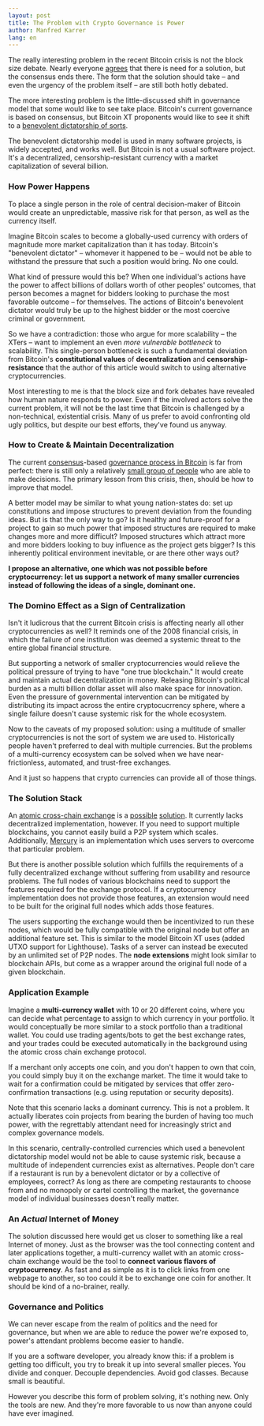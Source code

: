 ```yaml
---
layout: post
title: The Problem with Crypto Governance is Power
author: Manfred Karrer
lang: en
---
```

The really interesting problem in the recent Bitcoin crisis is not the block size debate. Nearly everyone [agrees][1] that there is need for a solution, but the consensus ends there. The form that the solution should take – and even the urgency of the problem itself – are still both hotly debated.

The more interesting problem is the little-discussed shift in governance model that some would like to see take place. Bitcoin's current governance is based on consensus, but Bitcoin XT proponents would like to see it shift to a [benevolent dictatorship of sorts][2].

The benevolent dictatorship model is used in many software projects, is widely accepted, and works well. But Bitcoin is not a usual software project. It's a decentralized, censorship-resistant currency with a market capitalization of several billion.

### How Power Happens

To place a single person in the role of central decision-maker of Bitcoin would create an unpredictable, massive risk for that person, as well as the currency itself.

Imagine Bitcoin scales to become a globally-used currency with orders of magnitude more market capitalization than it has today. Bitcoin's "benevolent dictator" – whomever it happened to be – would not be able to withstand the pressure that such a position would bring. No one could.

What kind of pressure would this be? When one individual's actions have the power to affect billions of dollars worth of other peoples' outcomes, that person becomes a magnet for bidders looking to purchase the most favorable outcome – for themselves. The actions of Bitcoin's benevolent dictator would truly be up to the highest bidder or the most coercive criminal or government.

So we have a contradiction: those who argue for more scalability – the XTers – want to implement an even _more vulnerable bottleneck_ to scalability. This single-person bottleneck is such a fundamental deviation from Bitcoin's **constitutional values** of **decentralization** and **censorship-resistance** that the author of this article would switch to using alternative cryptocurrencies.

Most interesting to me is that the block size and fork debates have revealed how human nature responds to power. Even if the involved actors solve the current problem, it will not be the last time that Bitcoin is challenged by a non-technical, existential crisis. Many of us prefer to avoid confronting old ugly politics, but despite our best efforts, they've found us anyway.

### How to Create & Maintain Decentralization

The current [consensus][3]-based [governance process in Bitcoin][4] is far from perfect: there is still only a relatively [small group of people][5] who are able to make decisions. The primary lesson from this crisis, then, should be how to improve that model.

A better model may be similar to what young nation-states do: set up constitutions and impose structures to prevent deviation from the founding ideas. But is that the only way to go? Is it healthy and future-proof for a project to gain so much power that imposed structures are required to make changes more and more difficult? Imposed structures which attract more and more bidders looking to buy influence as the project gets bigger? Is this inherently political environment inevitable, or are there other ways out?

**I propose an alternative, one which was not possible before cryptocurrency: let us support a network of many smaller currencies instead of following the ideas of a single, dominant one.**

### The Domino Effect as a Sign of Centralization

Isn't it ludicrous that the current Bitcoin crisis is affecting nearly all other cryptocurrencies as well? It reminds one of the 2008 financial crisis, in which the failure of one institution was deemed a systemic threat to the entire global financial structure.

But supporting a network of smaller cryptocurrencies would relieve the political pressure of trying to have "one true blockchain." It would create and maintain actual decentralization in money. Releasing Bitcoin's political burden as a multi billion dollar asset will also make space for innovation. Even the pressure of governmental intervention can be mitigated by distributing its impact across the entire cryptocucrrency sphere, where a single failure doesn't cause systemic risk for the whole ecosystem.

Now to the caveats of my proposed solution: using a multitude of smaller cryptocurrencies is not the sort of system we are used to. Historically people haven't preferred to deal with multiple currencies. But the problems of a multi-currency ecosystem can be solved when we have near-frictionless, automated, and trust-free exchanges.

And it just so happens that crypto currencies can provide all of those things.

### The Solution Stack

An [atomic cross-chain exchange][6] is a [possible][7] [solution][8]. It currently lacks decentralized implementation, however. If you need to support multiple blockchains, you cannot easily build a P2P system which scales. Additionally, [Mercury][9] is an implementation which uses servers to overcome that particular problem.

But there is another possible solution which fulfills the requirements of a fully decentralized exchange without suffering from usability and resource problems. The full nodes of various blockchains need to support the features required for the exchange protocol. If a cryptocurrency implementation does not provide those features, an extension would need to be built for the original full nodes which adds those features.

The users supporting the exchange would then be incentivized to run these nodes, which would be fully compatible with the original node but offer an additional feature set. This is similar to the model Bitcoin XT uses (added UTXO support for Lighthouse). Tasks of a server can instead be executed by an unlimited set of P2P nodes. The **node extensions** might look similar to blockchain APIs, but come as a wrapper around the original full node of a given blockchain.

### Application Example

Imagine a **multi-currency wallet** with 10 or 20 different coins, where you can decide what percentage to assign to which currency in your portfolio. It would conceptually be more similar to a stock portfolio than a traditional wallet. You could use trading agents/bots to get the best exchange rates, and your trades could be executed automatically in the background using the atomic cross chain exchange protocol.

If a merchant only accepts one coin, and you don't happen to own that coin, you could simply buy it on the exchange market. The time it would take to wait for a confirmation could be mitigated by services that offer zero-confirmation transactions (e.g. using reputation or security deposits).

Note that this scenario lacks a dominant currency. This is not a problem. It actually liberates coin projects from bearing the burden of having too much power, with the regrettably attendant need for increasingly strict and complex governance models.

In this scenario, centrally-controlled currencies which used a benevolent dictatorship model would not be able to cause systemic risk, because a multitude of independent currencies exist as alternatives. People don't care if a restaurant is run by a benevolent dictator or by a collective of employees, correct? As long as there are competing restaurants to choose from and no monopoly or cartel controlling the market, the governance model of individual businesses doesn't really matter.

### An _Actual_ Internet of Money

The solution discussed here would get us closer to something like a real Internet of money. Just as the browser was the tool connecting content and later applications together, a multi-currency wallet with an atomic cross-chain exchange would be the tool to **connect various flavors of cryptocurrency**. As fast and as simple as it is to click links from one webpage to another, so too could it be to exchange one coin for another. It should be kind of a no-brainer, really.

### Governance and Politics

We can never escape from the realm of politics and the need for governance, but when we are able to reduce the power we're exposed to, power's attendant problems become easier to handle.

If you are a software developer, you already know this: if a problem is getting too difficult, you try to break it up into several smaller pieces. You divide and conquer. Decouple dependencies. Avoid god classes. Because small is beautiful.

However you describe this form of problem solving, it's nothing new. Only the tools are new. And they're more favorable to us now than anyone could have ever imagined.

[1]: https://scalingbitcoin.org/
[2]: https://bitcoinxt.software/faq.html#who-is-involved
[3]: https://lists.linuxfoundation.org/pipermail/bitcoin-dev/
[4]: https://github.com/bitcoin/bips/blob/master/bip-0001.mediawiki
[5]: https://bitcoin.org/en/development#coredev
[6]: https://bitcointalk.org/index.php?topic=193281.0
[7]: https://github.com/TierNolan/bips/blob/bip4x/bip-atom.mediawiki
[8]: http://www.coincer.org/2015/01/27/atomic-protocol-1/
[9]: http://mercuryex.com/

